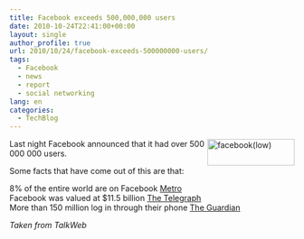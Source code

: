 ```yaml
---
title: Facebook exceeds 500,000,000 users
date: 2010-10-24T22:41:00+00:00
layout: single
author_profile: true
url: 2010/10/24/facebook-exceeds-500000000-users/
tags:
  - Facebook
  - news
  - report
  - social networking
lang: en
categories: 
  - TechBlog
---
```

[<img title="facebook(low)" border="0" alt="facebook(low)" align="right" src="http://lh6.ggpht.com/_vaUVXcmC3OI/TMSvDpO7fgI/AAAAAAAAC5Y/_oEPajPOLxY/facebook%28low%29_thumb.jpg?imgmax=800" width="154" height="47" />](http://lh3.ggpht.com/_vaUVXcmC3OI/TMSvAfFhnNI/AAAAAAAAC5U/7_d99t8LCdU/s1600-h/facebook%28low%29%5B2%5D.jpg)Last night Facebook announced that it had over 500 000 000 users.

Some facts that have come out of this are that: 

8% of the entire world are on Facebook [Metro](http://www.metro.co.uk/tech/835846-how-did-facebook-make-it-to-500m)  
Facebook was valued at $11.5 billion [The Telegraph](http://www.telegraph.co.uk/technology/facebook/7903071/Facebook-hits-500m-social-media-by-numbers.html)  
More than 150 million log in through their phone [The Guardian](http://www.guardian.co.uk/technology/2010/jul/21/facebook-500-million-users)

_Taken from TalkWeb_